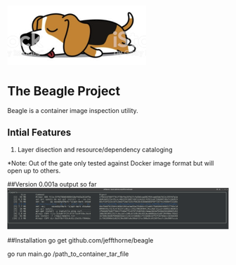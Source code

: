![alt tag](temp_logo.png?raw=true "Beagle")

The Beagle Project
===

Beagle is a container image inspection utility.

## Intial Features
1. Layer disection and resource/dependency cataloging

*Note: Out of the gate only tested against Docker image format but will
open up to others.


##Version 0.001a output so far
![alt tag](v1.png?raw=true "v1")


##Installation
go get github.com/jeffthorne/beagle

go run main.go /path_to_container_tar_file
